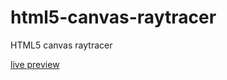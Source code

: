 # html5-canvas-raytracer
HTML5 canvas raytracer

[live preview](https://termuxinator.github.io/html5-canvas-raytracer/)
